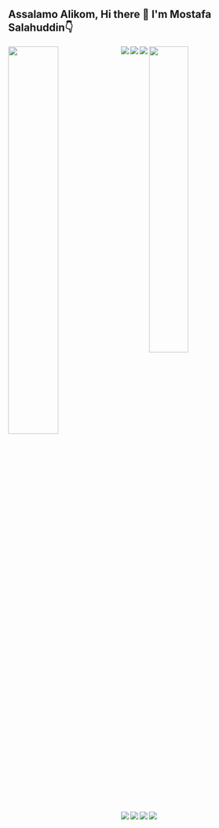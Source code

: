 ## Assalamo Alikom, Hi there 👋 I'm Mostafa Salahuddin:point_down:
<img align="left" width="45%" src="https://github-readme-stats.vercel.app/api?username=mostafa351&show_icons=true&theme=highcontrast"/>
<img width="40%"  src="https://github-readme-stats.vercel.app/api/top-langs/?username=mostafa351&layout=compact"/>
<img align="left" src="https://img.shields.io/badge/HTML5-E34F26?style=for-the-badge&logo=html5&logoColor=white"/>
<img align="left" src="https://img.shields.io/badge/CSS3-1572B6?style=for-the-badge&logo=css3&logoColor=white"/>
<img align="left" src="https://img.shields.io/badge/JavaScript-323330?style=for-the-badge&logo=javascript&logoColor=F7DF1E"/>
<img align="left" src="https://img.shields.io/badge/TypeScript-007ACC?style=for-the-badge&logo=typescript&logoColor=white"/>  
<img align="left" src="https://img.shields.io/badge/Angular-DD0031?style=for-the-badge&logo=angular&logoColor=white"/>
<img align="left" src="https://img.shields.io/badge/.NET-512BD4?style=for-the-badge&logo=dotnet&logoColor=white"/>
<img src="https://img.shields.io/badge/C%23-239120?style=for-the-badge&logo=c-sharp&logoColor=white"/>
<!--
**Mostafa351/Mostafa351** is a ✨ _special_ ✨ repository because its `README.md` (this file) appears on your GitHub profile.

Here are some ideas to get you started:

- 🔭 I’m currently working on ...
- 🌱 I’m currently learning ...
- 👯 I’m looking to collaborate on ...
- 🤔 I’m looking for help with ...
- 💬 Ask me about ...
- 📫 How to reach me: ...
- 😄 Pronouns: ...
- ⚡ Fun fact: ...
-->
